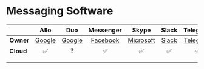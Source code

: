 # Messaging Software


|  | Allo | Duo | Messenger | Skype | Slack | Telegram | Viber | WhatsApp |
|-----------|:----------------------------:|:----------------------------:|:--------------------------------:|:----------------------------------:|:--------------------------:|:--------------------------------:|:-----:|:--------------------------------:|
| **Owner** | [Google](https://google.com) | [Google](https://google.com) | [Facebook](https://facebook.com) | [Microsoft](https://microsoft.com) | [Slack](https://slack.com) | [Telegram](https://telegram.org) | Viber | [Facebook](https://facebook.com) |
| **Cloud** | ✅ | ❓ | ✅ | ✅ | ✅ | ✅ | ❓ | ❌ |
|  |  |  |  |  |  |  |  |  |
|  |  |  |  |  |  |  |  |  |
